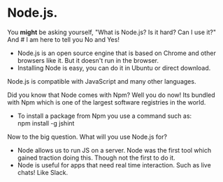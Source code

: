 # Node.js. 

You **might** be asking yourself, "What is Node.js? Is it hard? Can I use it?" And # I 
am here to tell you No and Yes!

- Node.js is an open source engine that is based on Chrome and other browsers like it. But it doesn't run in the browser. 
- Installing Node is easy, you can do it in Ubuntu or direct download. 

Node.js is compatible with JavaScript and many other languages.

Did you know that Node comes with Npm? Well you do now! Its bundled with Npm which is one of the largest software registries in the world. 
- To install a package from Npm you use a command such as:  
  npm install -g jshint

Now to the big question. What will you use Node.js for?
- Node allows us to run JS on a server. Node was the first tool which gained traction doing this. Though not the first to do it. 
- Node is useful for apps that need real time interaction. Such as live chats! Like Slack.
